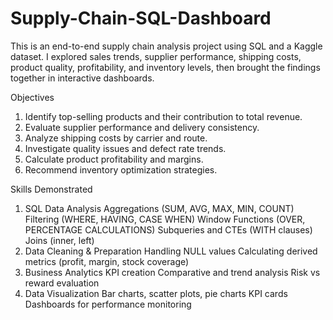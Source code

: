 # Supply-Chain-SQL-Dashboard
This is an end-to-end supply chain analysis project using SQL and a Kaggle dataset. I explored sales trends, supplier performance, shipping costs, product quality, profitability, and inventory levels, then brought the findings together in interactive dashboards.


Objectives
1. Identify top-selling products and their contribution to total revenue.
2. Evaluate supplier performance and delivery consistency.
3. Analyze shipping costs by carrier and route.
4. Investigate quality issues and defect rate trends.
5. Calculate product profitability and margins.
6. Recommend inventory optimization strategies.


Skills Demonstrated
1. SQL Data Analysis
    Aggregations (SUM, AVG, MAX, MIN, COUNT)
    Filtering (WHERE, HAVING, CASE WHEN)
    Window Functions (OVER, PERCENTAGE CALCULATIONS)
    Subqueries and CTEs (WITH clauses)
   Joins (inner, left)
2. Data Cleaning & Preparation
    Handling NULL values
    Calculating derived metrics (profit, margin, stock coverage)
3. Business Analytics
    KPI creation
    Comparative and trend analysis
    Risk vs reward evaluation
5. Data Visualization
    Bar charts, scatter plots, pie charts
    KPI cards
    Dashboards for performance monitoring

